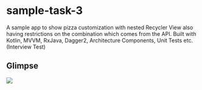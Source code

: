 # sample-task-3
A sample app to show pizza customization with nested Recycler View also having restrictions on the combination which comes from the API. Built with Kotlin, MVVM, RxJava, Dagger2, Architecture Components, Unit Tests etc. (Interview Test)

## Glimpse
![](https://imgur.com/xsXz3qv.gif)
